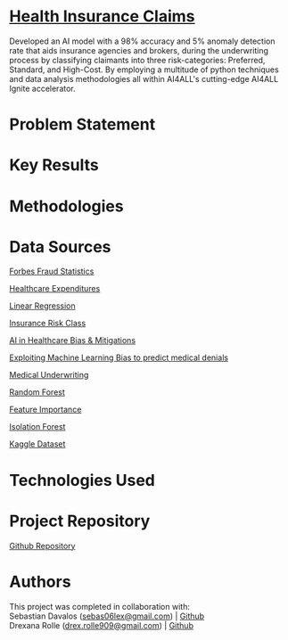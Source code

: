 # [Health Insurance Claims](https://the-actuary-health-insurance-claims.streamlit.app/)
Developed an AI model with a 98% accuracy and 5% anomaly detection rate that aids insurance agencies and brokers, during the underwriting process by classifying claimants into three risk-categories: Preferred, Standard, and High-Cost.  By employing a multitude of python techniques and data analysis methodologies all within AI4ALL's cutting-edge AI4ALL Ignite accelerator.

# Problem Statement

# Key Results

# Methodologies




# Data Sources
[Forbes Fraud Statistics  ](https://www.forbes.com/advisor/insurance/fraud-statistics/)  	

[Healthcare Expenditures ](https://meps.ahrq.gov/data_files/publications/st533/stat533.shtml)   	

[Linear Regression ](https://www.geeksforgeeks.org/machine-learning/ml-linear-regression/)  	

[Insurance Risk Class](https://www.investopedia.com/terms/i/insurance-risk-class.asp)  	

[AI in Healthcare Bias & Mitigations](https://www.nature.com/articles/s41746-023-00858-z)   	

[Exploiting Machine Learning Bias to predict medical denials  ](https://ojs.aaai.org/index.php/AAAI-SS/article/download/31181/33341/35237)	

[Medical Underwriting  ](https://www.investopedia.com/terms/m/medical-underwriting.asp)	

[Random Forest  ](https://www.geeksforgeeks.org/machine-learning/random-forest-algorithm-in-machine-learning/)	

[Feature Importance  ](https://www.geeksforgeeks.org/machine-learning/understanding-feature-importance-and-visualization-of-tree-models/)	

[Isolation Forest ](https://scikit-learn.org/stable/modules/generated/sklearn.ensemble.IsolationForest.html)	

[Kaggle Dataset ](https://www.kaggle.com/code/yash9439/health-insurance-claims-eda/notebook)	

# Technologies Used

# Project Repository
[Github Repository](https://github.com/Drexana/15A---Health-Insurance-Claims)

# Authors
This project was completed in collaboration with:  
Sebastian Davalos (sebas06lex@gmail.com) | [Github  ](https://github.com/chumboooo)		
Drexana Rolle (drex.rolle909@gmail.com) | [Github](https://github.com/Drexana)		
